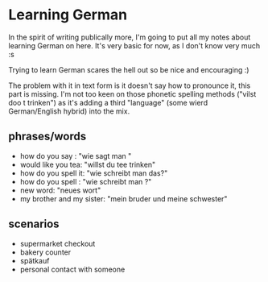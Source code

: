 # Learning German

In the spirit of writing publically more, I'm going to put all my notes about learning German on here. It's very basic for now, as I don't know very much :s

Trying to learn German scares the hell out so be nice and encouraging :)

The problem with it in text form is it doesn't say how to pronounce it, this part is missing. I'm not too keen on those phonetic spelling methods ("vilst doo t trinken") as it's adding a third "language" (some wierd German/English hybrid) into the mix.

## phrases/words

* how do you say <x>: "wie sagt man <x>"
* would like you tea: "willst du tee trinken"
* how do you spell it: "wie schreibt man das?"
* how do you spell <x>: "wie schreibt man <x>?"
* new word: "neues wort"
* my brother and my sister: "mein bruder und meine schwester"

## scenarios

* supermarket checkout
* bakery counter
* spätkauf
* personal contact with someone
